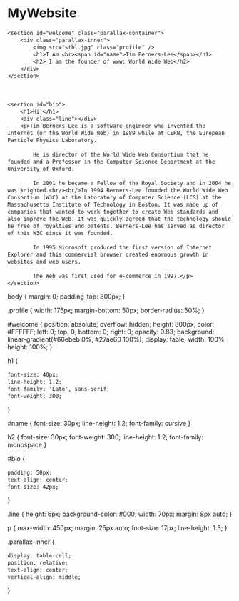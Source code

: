# MyWebsite<html>
<head>
	<title>Sir Tim Berners-Lee</title>
	<link rel="stylesheet" href="style.css">
</head>

<body>

	<section id="welcome" class="parallax-container">
		<div class="parallax-inner">
			<img src="stbl.jpg" class="profile" />
			<h1>I Am <br><span id="name">Tim Berners-Lee</span></h1>
			<h2> I am the founder of www: World Wide Web</h2>
		</div>
	</section>
	
	
	
	<section id="bio">
		<h1>Hi!</h1>
		<div class="line"></div>
		<p>Tim Berners-Lee is a software engineer who invented the Internet (or the World Wide Web) in 1989 while at CERN, the European Particle Physics Laboratory.

			He is director of the World Wide Web Consortium that he founded and a Professor in the Computer Science Department at the University of Oxford.

			In 2001 he became a Fellow of the Royal Society and in 2004 he was knighted.<br/><br/>In 1994 Berners-Lee founded the World Wide Web Consortium (W3C) at the Laboratory of Computer Science (LCS) at the Massachusetts Institute of Technology in Boston. It was made up of companies that wanted to work together to create Web standards and also improve the Web. It was quickly agreed that the technology should be free of royalties and patents. Berners-Lee has served as director of this W3C since it was founded.

			In 1995 Microsoft produced the first version of Internet Explorer and this commercial browser created enormous growth in websites and web users.

			The Web was first used for e-commerce in 1997.</p>
	</section>

</body></html>

body {
    margin: 0;
    padding-top: 800px;
}

.profile {
    width: 175px;
    margin-bottom: 50px;
    border-radius: 50%;
}

#welcome {
    position: absolute;
    overflow: hidden;
    height: 800px;
    color: #FFFFFF;
    left: 0;
    top: 0;
    bottom: 0;
    right: 0;
    opacity: 0.83;
    background: linear-gradient(#60ebeb 0%, #27ae60 100%);
    display: table;
    width: 100%;
    height: 100%;
}



h1 {

    font-size: 40px;
    line-height: 1.2;
    font-family: 'Lato', sans-serif;
    font-weight: 300;
}

#name {
    font-size: 30px;
    line-height: 1.2;
    font-family: cursive
}

h2 {
    font-size: 30px;
    font-weight: 300;
    line-height: 1.2;
    font-family: monospace
}

#bio {

    padding: 50px;
    text-align: center;
    font-size: 42px;
}

.line {
    height: 6px;
    background-color: #000;
    width: 70px;
    margin: 8px auto;
}


p {
    max-width: 450px;
    margin: 25px auto;
    font-size: 17px;
    line-height: 1.3;
}

.parallax-inner {

    display: table-cell;
    position: relative;
    text-align: center;
    vertical-align: middle;

}

